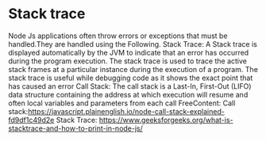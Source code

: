 # Stack trace

Node Js  applications often throw errors or exceptions that must be handled.They are handled using the Following.
Stack Trace:
A Stack trace is displayed automatically by the JVM to indicate that an error has occurred during the program execution. The stack trace is used to trace the active stack frames at a particular instance during the execution of a program. The stack trace is useful while debugging code as it shows the exact point that has caused an error
Call Stack:
The call stack is a Last-In, First-Out (LIFO) data structure containing the address at which execution will resume and often local variables and parameters from each call
FreeContent:
Call stack:https://javascript.plainenglish.io/node-call-stack-explained-fd9df1c49d2e
Stack Trace: https://www.geeksforgeeks.org/what-is-stacktrace-and-how-to-print-in-node-js/
